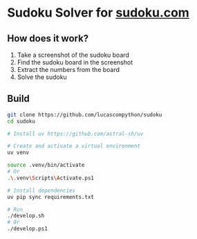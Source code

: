 # Sudoku Solver for [sudoku.com](https://sudoku.com)

## How does it work?

1. Take a screenshot of the sudoku board
2. Find the sudoku board in the screenshot
3. Extract the numbers from the board
4. Solve the sudoku

## Build

```bash
git clone https://github.com/lucascompython/sudoku
cd sudoku

# Install uv https://github.com/astral-sh/uv

# Create and activate a virtual environment
uv venv

source .venv/bin/activate
# Or
.\.venv\Scripts\Activate.ps1

# Install dependencies
uv pip sync requirements.txt

# Run
./develop.sh
# Or
./develop.ps1
```
